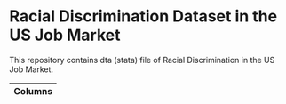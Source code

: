 # Racial Discrimination Dataset in the US Job Market

This repository contains dta (stata) file of Racial Discrimination in the US Job Market.

|Columns|
|:---|
